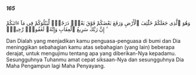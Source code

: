##### 165

<span class="ayah">وَهُوَ ٱلَّذِى جَعَلَكُمْ خَلَٰٓئِفَ ٱلْأَرْضِ وَرَفَعَ بَعْضَكُمْ فَوْقَ بَعْضٍۢ دَرَجَٰتٍۢ لِّيَبْلُوَكُمْ فِى مَآ ءَاتَىٰكُمْ ۗ إِنَّ رَبَّكَ سَرِيعُ ٱلْعِقَابِ وَإِنَّهُۥ لَغَفُورٌۭ رَّحِيمٌۢ</span>

<span class="ayah_translation">Dan Dialah yang menjadikan kamu penguasa-penguasa di bumi dan Dia meninggikan sebahagian kamu atas sebahagian (yang lain) beberapa derajat, untuk mengujimu tentang apa yang diberikan-Nya kepadamu. Sesungguhnya Tuhanmu amat cepat siksaan-Nya dan sesungguhnya Dia Maha Pengampun lagi Maha Penyayang.</span>

